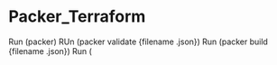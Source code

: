 # Packer_Terraform
Run (packer)
RUn (packer validate {filename .json})
Run (packer build {filename .json})
Run (
